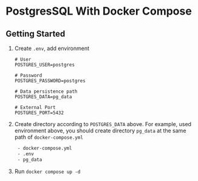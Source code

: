 # PostgresSQL With Docker Compose

## Getting Started

1. Create `.env`, add environment

   ```env
   # User
   POSTGRES_USER=postgres

   # Password
   POSTGRES_PASSWORD=postgres

   # Data persistence path
   POSTGRES_DATA=pg_data

   # External Port
   POSTGRES_PORT=5432
   ```

2. Create directory according to `POSTGRES_DATA` above.
   For example, used environment above, you should create directory `pg_data` at the same path of `docker-compose.yml`

   ```bash
    - docker-compose.yml
    - .env
    - pg_data
   ```

3. Run `docker compose up -d`
